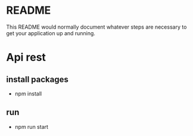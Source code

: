 # README #

This README would normally document whatever steps are necessary to get your application up and running.

# Api rest

## install packages
- npm install

## run
- npm run start